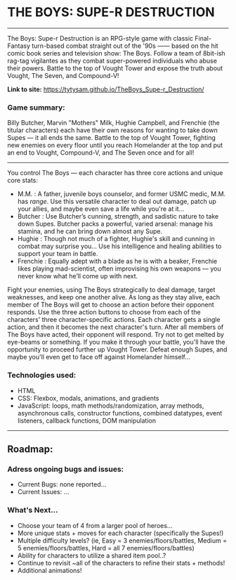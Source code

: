 # THE BOYS: SUPE-R DESTRUCTION

---

The Boys: Supe-r Destruction is an RPG-style game with classic Final-Fantasy turn-based combat straight out of the '90s —— based on the hit comic book series and television show: The Boys. Follow a team of 8bit-ish rag-tag vigilantes as they combat super-powered individuals who abuse their powers. Battle to the top of Vought Tower and expose the truth about Vought, The Seven, and Compound-V!

**Link to site:** https://tytysam.github.io/TheBoys_Supe-r_Destruction/

### Game summary:

Billy Butcher, Marvin "Mothers" Milk, Hughie Campbell, and Frenchie (the titular characters) each have their own reasons for wanting to take down Supes — it all ends the same. Battle to the top of Vought Tower, fighting new enemies on every floor until you reach Homelander at the top and put an end to Vought, Compound-V, and The Seven once and for all!

---

You control The Boys — each character has three core actions and unique core stats:

- M.M. : A father, juvenile boys counselor, and former USMC medic, M.M. has _range_. Use this versatile character to deal out damage, patch up your allies, and maybe even save a life while you're at it…
- Butcher : Use Butcher’s cunning, strength, and sadistic nature to take down Supes. Butcher packs a powerful, varied arsenal: manage his stamina, and he can bring down almost any Supe.
- Hughie : Though not much of a fighter, Hughie's skill and cunning in combat may surprise you… Use his intelligence and healing abilities to support your team in battle.
- Frenchie : Equally adept with a blade as he is with a beaker, Frenchie likes playing mad-scientist, often improvising his own weapons — you never know what he’ll come up with next.

Fight your enemies, using The Boys strategically to deal damage, target weaknesses, and keep one another alive. As long as they stay alive, each member of The Boys will get to choose an action before their opponent responds. Use the three action buttons to choose from each of the characters' three character-specific actions. Each character gets a single action, and then it becomes the next character's turn. After all members of The Boys have acted, their opponent will respond. Try not to get melted by eye-beams or something. If you make it through your battle, you'll have the opportunity to proceed further up Vought Tower. Defeat enough Supes, and maybe you'll even get to face off against Homelander himself...

### Technologies used:

- HTML
- CSS: Flexbox, modals, animations, and gradients
- JavaScript: loops, math methods/randomization, array methods, asynchronous calls, constructor functions, combined datatypes, event listeners, callback functions, DOM manipulation

---

## Roadmap:

### Adress ongoing bugs and issues:

- Current Bugs: none reported...
- Current Issues: ...

### What's Next...

- Choose your team of 4 from a larger pool of heroes...
- More unique stats + moves for each character (specifically the Supes!)
- Multiple difficulty levels? (ie, Easy = 3 enemies/floors/battles, Medium = 5 enemies/floors/battles, Hard = all 7 enemies/floors/battles)
- Ability for characters to utilize a shared item pool..?
- Continue to revisit ~all of the characters to refine their stats + methods!
- Additional animations!
